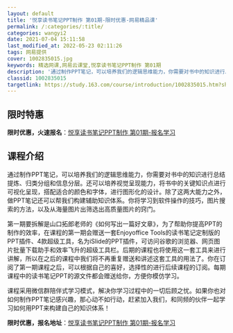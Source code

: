 ```yaml
---
layout: default
title: '悦享读书笔记PPT制作 第01期-限时优惠-网易精品课'
permalink: /:categories/:title/
categories: wangyi2
date: 2021-07-04 15:11:58
last_modified_at: 2022-05-23 02:11:26
tags: 网易提供
cover: 1002835015.jpg
keywords: 精选网课,网易云课堂,悦享读书笔记PPT制作 第01期
description: '通过制作PPT笔记，可以培养我们的逻辑思维能力，你需要对书中的知识进行总结提炼、归类分组和信息分层。还可以培养视觉呈现能'
classid: 1002835015
targetlink: https://study.163.com/course/introduction/1002835015.htm?share=1&shareId=1025206652&utm_campaign=share&utm_medium=iphoneShare&utm_source=&utm_u=1025206652
---
```


## 限时特惠

**限时优惠，火速报名**：[悦享读书笔记PPT制作 第01期-报名学习](https://study.163.com/course/introduction/1002835015.htm?share=1&shareId=1025206652&utm_campaign=share&utm_medium=iphoneShare&utm_source=&utm_u=1025206652)

## 课程介绍

通过制作PPT笔记，可以培养我们的逻辑思维能力，你需要对书中的知识进行总结提炼、归类分组和信息分层。还可以培养视觉呈现能力，将书中的关键知识点进行可视化呈现，搭配适合的颜色和字体，进行图形化的设计。除了这两大能力之外，做PPT笔记还可以帮我们构建辅助知识体系。你将学习到软件操作的技巧，图片搜索的方法，以及从海量图片出筛选出高质量图片的窍门。



第一期要拆解是山口拓郎老师的《如何写出一篇好文章》，为了帮助你提高PPT的制作的效率，在课程的第一期会赠送一套Enjoyoffice Tools的读书笔记定制版的PPT插件、4款超级工具，名为iSlide的PPT插件，可访问谷歌的浏览器、网页图片批量下载助手和效率飞升的超级工具栏。后期的课程也将使用这一套工具来进行讲解，所以在之后的课程中我们将不再重复赠送和讲述这套工具的用法了。你在订阅了第一期课程之后，可以根据自己的喜好，选择性的进行后续课程的订阅。每期课程中的读书笔记PPT的源文件都会赠送给你，方便你模仿学习。



课程采用微信群陪伴式学习模式，解决你学习过程中的一切后顾之忧。如果你也对如何制作PPT笔记感兴趣，那心动不如行动，赶紧加入我们，和同频的伙伴一起学习如何用PPT来构建自己的知识体系！

**限时优惠，报名地址**：[悦享读书笔记PPT制作 第01期-报名学习](https://study.163.com/course/introduction/1002835015.htm?share=1&shareId=1025206652&utm_campaign=share&utm_medium=iphoneShare&utm_source=&utm_u=1025206652)

